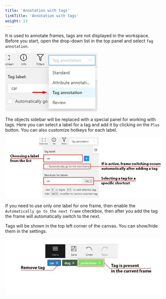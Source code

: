 ```yaml
---
title: 'Annotation with tags'
linkTitle: 'Annotation with tags'
weight: 13
---
```


It is used to annotate frames, tags are not displayed in the workspace.
Before you start, open the drop-down list in the top panel and select `Tag annotation`.

![Selecting tag annotation](/images/image183.jpg)

The objects sidebar will be replaced with a special panel for working with tags.
Here you can select a label for a tag and add it by clicking on the `Plus` button.
You can also customize hotkeys for each label.

![Panel for tag annotation](/images/image181.jpg)

If you need to use only one label for one frame, then enable the `Automatically go to the next frame`
checkbox, then after you add the tag the frame will automatically switch to the next.

Tags will be shown in the top left corner of the canvas. You can show/hide them in the settings.

![Annotation tags example](/images/image249.jpg)
